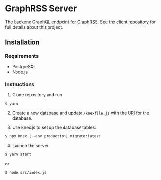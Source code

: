 # GraphRSS Server

The backend GraphQL endpoint for
[GraphRSS](https://github.com/thinkful-ei25/arun-graphrss-client). See the
[client repository](https://github.com/thinkful-ei25/arun-graphrss-client)
for full details about this project.

## Installation

### Requirements

- PostgreSQL
- Node.js

### Instructions

1. Clone repository and run

```bash
$ yarn
```

2. Create a new database and update `/knexfile.js` with the URI for the database.

3. Use knex.js to set up the database tables:

```bash
$ npx knex [--env production] migrate:latest
```

4. Launch the server

```bash
$ yarn start
```

or

```bash
$ node src/index.js
```

